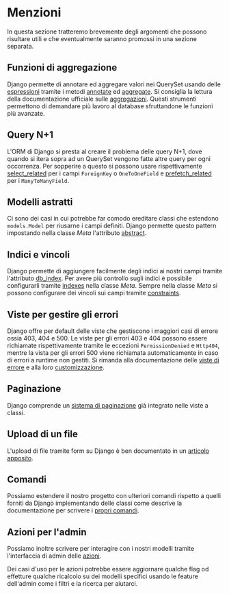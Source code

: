 # Menzioni

In questa sezione tratteremo brevemente degli argomenti che possono risultare utili e che eventualmente
saranno promossi in una sezione separata.

## Funzioni di aggregazione

Django permette di annotare ed aggregare valori nei QuerySet usando delle
[espressioni](https://docs.djangoproject.com/en/3.2/ref/models/expressions/) tramite i metodi
[annotate](https://docs.djangoproject.com/en/3.2/ref/models/querysets/#annotate) ed
[aggregate](https://docs.djangoproject.com/en/3.2/ref/models/querysets/#django.db.models.query.QuerySet.aggregate). Si consiglia la lettura della documentazione ufficiale sulle
[aggregazioni](https://docs.djangoproject.com/en/3.2/topics/db/aggregation/).
Questi strumenti permettono di demandare più lavoro al database sfruttandone le funzioni più avanzate.

## Query N+1

L'ORM di Django si presta al creare il problema delle query N+1, dove quando si itera sopra ad un
QuerySet vengono fatte altre query per ogni occorrenza.
Per sopperire a questo si possono usare rispettivamente
[select_related](https://docs.djangoproject.com/en/3.2/ref/models/querysets/#select-related)
per i campi `ForeignKey` o `OneToOneField` e
[prefetch_related](https://docs.djangoproject.com/en/3.2/ref/models/querysets/#prefetch-related) per i
`ManyToManyField`.

## Modelli astratti

Ci sono dei casi in cui potrebbe far comodo ereditare classi che estendono `models.Model` per riusarne
i campi definiti. Django permette questo pattern impostando nella classe *Meta* l'attributo
[abstract](https://docs.djangoproject.com/en/3.2/topics/db/models/#abstract-base-classes).

## Indici e vincoli

Django permette di aggiungere facilmente degli indici ai nostri campi tramite l'attributo
[db_index](https://docs.djangoproject.com/en/3.2/ref/models/fields/#db-index). Per avere più controllo
sugli indici è possibile configurarli tramite [indexes](https://docs.djangoproject.com/en/3.2/ref/models/options/#indexes) nella classe *Meta*.
Sempre nella classe *Meta* si possono configurare dei vincoli sui campi tramite
[constraints](https://docs.djangoproject.com/en/3.2/ref/models/options/#django.db.models.Options.constraints
).

## Viste per gestire gli errori

Django offre per default delle viste che gestiscono i maggiori casi di errore ossia 403, 404 e 500.
Le viste per gli errori 403 e 404 possono essere richiamate rispettivamente tramite le eccezioni
`PermissionDenied` e `Http404`, mentre la vista per gli errori 500 viene richiamata automaticamente
in caso di errori a runtime non gestiti. Si rimanda alla documentazione delle
[viste di errore](https://docs.djangoproject.com/en/3.2/ref/views/#error-views) e alla loro
[customizzazione](https://docs.djangoproject.com/en/3.2/topics/http/views/#customizing-error-views).

## Paginazione

Django comprende un [sistema di paginazione](https://docs.djangoproject.com/en/3.2/topics/pagination/)
già integrato nelle viste a classi.

## Upload di un file

L'upload di file tramite form su Django è ben documentato in un
[articolo apposito](https://docs.djangoproject.com/en/3.2/topics/http/file-uploads/).

## Comandi

Possiamo estendere il nostro progetto con ulteriori comandi rispetto a quelli forniti da Django
implementando delle classi come descrive la documentazione per scrivere i
[propri comandi](https://docs.djangoproject.com/en/3.2/howto/custom-management-commands/).

## Azioni per l'admin

Possiamo inoltre scrivere per interagire con i nostri modelli tramite l'interfaccia di admin delle
[azioni](https://docs.djangoproject.com/en/3.2/ref/contrib/admin/actions/).

Dei casi d'uso per le azioni potrebbe essere aggiornare qualche flag od effetture qualche ricalcolo
su dei modelli specifici usando le feature dell'admin come i filtri e la ricerca per aiutarci.
